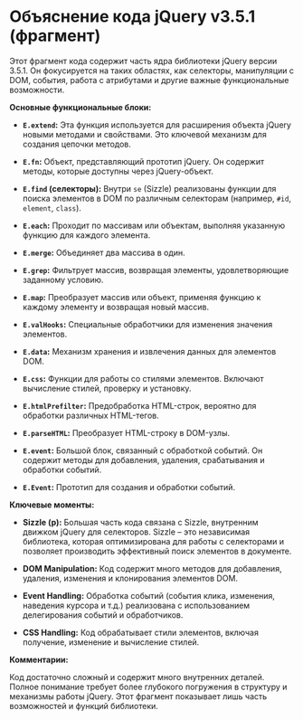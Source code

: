 # Объяснение кода jQuery v3.5.1 (фрагмент)

Этот фрагмент кода содержит часть ядра библиотеки jQuery версии 3.5.1.  Он фокусируется на таких областях, как селекторы, манипуляции с DOM, события, работа с атрибутами и другие важные функциональные возможности.

**Основные функциональные блоки:**

* **`E.extend`:** Эта функция используется для расширения объекта jQuery новыми методами и свойствами.  Это ключевой механизм для создания цепочки методов.

* **`E.fn`:** Объект, представляющий прототип jQuery. Он содержит методы, которые доступны через jQuery-объект.

* **`E.find` (селекторы):** Внутри `se` (Sizzle) реализованы функции для поиска элементов в DOM по различным селекторам (например, `#id`, `element`, `class`).

* **`E.each`:**  Проходит по массивам или объектам, выполняя указанную функцию для каждого элемента.

* **`E.merge`:** Объединяет два массива в один.

* **`E.grep`:** Фильтрует массив, возвращая элементы, удовлетворяющие заданному условию.

* **`E.map`:** Преобразует массив или объект, применяя функцию к каждому элементу и возвращая новый массив.

* **`E.valHooks`:** Специальные обработчики для изменения значения элементов.

* **`E.data`:**  Механизм хранения и извлечения данных для элементов DOM.

* **`E.css`:**  Функции для работы со стилями элементов.  Включают вычисление стилей, проверку и установку.

* **`E.htmlPrefilter`:**  Предобработка HTML-строк, вероятно для обработки различных HTML-тегов.

* **`E.parseHTML`:**  Преобразует HTML-строку в DOM-узлы.

* **`E.event`:**  Большой блок, связанный с обработкой событий.  Он содержит методы для добавления, удаления, срабатывания и обработки событий.

* **`E.Event`:**  Прототип для создания и обработки событий.


**Ключевые моменты:**

* **Sizzle (p):**  Большая часть кода связана с Sizzle, внутренним движком jQuery для селекторов. Sizzle – это независимая библиотека, которая оптимизирована для работы с селекторами и позволяет производить эффективный поиск элементов в документе.

* **DOM Manipulation:**  Код содержит много методов для добавления, удаления, изменения и клонирования элементов DOM.

* **Event Handling:** Обработка событий (события клика, изменения, наведения курсора и т.д.) реализована с использованием делегирования событий и обработчиков.

* **CSS Handling:** Код обрабатывает стили элементов, включая получение, изменение и вычисление стилей.


**Комментарии:**

Код достаточно сложный и содержит много внутренних деталей.  Полное понимание требует более глубокого погружения в структуру и механизмы работы jQuery.  Этот фрагмент показывает лишь часть возможностей и функций библиотеки.